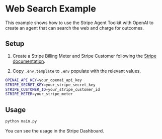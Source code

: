 # Web Search Example

This example shows how to use the Stripe Agent Toolkit with OpenAI to create an agent that can search the web and charge for outcomes.

## Setup

1. Create a Stripe Billing Meter and Stripe Customer following the [Stripe documentation](https://docs.stripe.com/billing/subscriptions/usage-based/implementation-guide).

2. Copy `.env.template` to `.env` populate with the relevant values.

```bash
OPENAI_API_KEY=your_openai_api_key
STRIPE_SECRET_KEY=your_stripe_secret_key
STRIPE_CUSTOMER_ID=your_stripe_customer_id
STRIPE_METER=your_stripe_meter
```

## Usage

```bash
python main.py
```

You can see the usage in the Stripe Dashboard.
